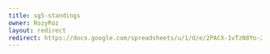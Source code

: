 ```yaml
---
title: sg5-standings
owner: RozyRoz
layout: redirect
redirect: https://docs.google.com/spreadsheets/u/1/d/e/2PACX-1vTzN8Yo-2QsBduYrwe2dtrm5WPqg9IVMRRn69n3ouNpiVhI0Gk7JoNHmEvCAxjqrq9ossHFuvVAdah0/pubhtml
---
```

